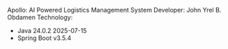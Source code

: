 Apollo: AI Powered Logistics Management System
Developer: John Yrel B. Obdamen
Technology:
  - Java 24.0.2 2025-07-15
  - Spring Boot v3.5.4
